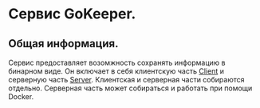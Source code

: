 # Сервис GoKeeper.
## Общая информация.

Сервис предоставляет возомжность сохранять информацию в бинарном виде. Он включает в себя клиентскую часть [Client](/Client) и серверную часть [Server](/Server). Клиентская и серверная части собираются отдельно. Серверная часть может собираться и работать при помощи Docker.